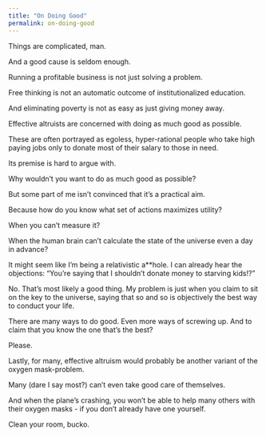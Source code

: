 ```yaml
---
title: "On Doing Good"
permalink: on-doing-good
---
```


Things are complicated, man.

And a good cause is seldom enough.

Running a profitable business is not just solving a problem.

Free thinking is not an automatic outcome of institutionalized education.

And eliminating poverty is not as easy as just giving money away.

Effective altruists are concerned with doing as much good as possible.

These are often portrayed as egoless, hyper-rational people who take high paying jobs only to donate most of their salary to those in need.

Its premise is hard to argue with.

Why wouldn’t you want to do as much good as possible?

But some part of me isn’t convinced that it’s a practical aim.

Because how do you know what set of actions maximizes utility?

When you can’t measure it?

When the human brain can’t calculate the state of the universe even a day in advance?

It might seem like I’m being a relativistic a**hole. I can already hear the objections: “You’re saying that I shouldn’t donate money to starving kids!?”

No. That’s most likely a good thing. My problem is just when you claim to sit on the key to the universe, saying that so and so is objectively the best way to conduct your life.

There are many ways to do good. Even more ways of screwing up. And to claim that you know the one that’s the best?

Please.

Lastly, for many, effective altruism would probably be another variant of the oxygen mask-problem.

Many (dare I say most?) can’t even take good care of themselves.

And when the plane’s crashing, you won’t be able to help many others with their oxygen masks - if you don’t already have one yourself.

Clean your room, bucko.
